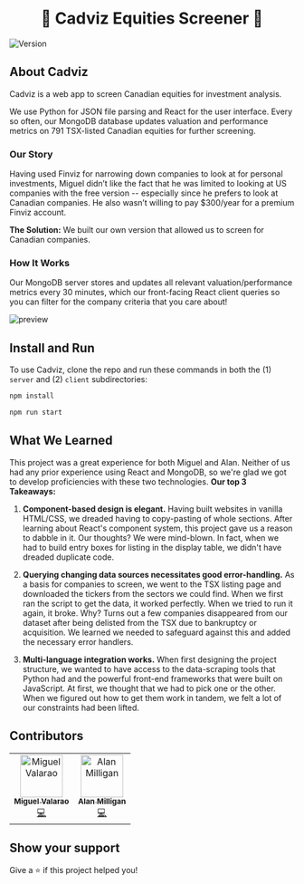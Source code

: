 <h1 align="center">🍁 Cadviz Equities Screener 🍁</h1>
<p>
  <img alt="Version" src="https://img.shields.io/badge/version-1.0.0-blue.svg?cacheSeconds=2592000" />
</p>

## About Cadviz

Cadviz is a web app to screen Canadian equities for investment analysis.

We use Python for JSON file parsing and React for the user interface. Every so often, our MongoDB database updates valuation and performance metrics on 791 TSX-listed Canadian equities for further screening.

### Our Story

Having used Finviz for narrowing down companies to look at for personal investments, Miguel didn’t like the fact that he was limited to looking at US companies with the free version -- especially since he prefers to look at Canadian companies. He also wasn’t willing to pay $300/year for a premium Finviz account.

<b>The Solution:</b> We built our own version that allowed us to screen for Canadian companies.

### How It Works

Our MongoDB server stores and updates all relevant valuation/performance metrics every 30 minutes, which our front-facing React client queries so you can filter for the company criteria that you care about!

![preview](https://user-images.githubusercontent.com/25139382/65360521-163a6500-dbb5-11e9-81a2-d0478d14ca62.PNG)

## Install and Run

To use Cadviz, clone the repo and run these commands in both the (1) ```server``` and (2) ```client``` subdirectories:

```sh
npm install
```

```sh
npm run start
```

## What We Learned

This project was a great experience for both Miguel and Alan. Neither of us had any prior experience using React and MongoDB, so we're glad we got to develop proficiencies with these two technologies. <b> Our top 3 Takeaways:</b>

1. <b>Component-based design is elegant.</b> Having built websites in vanilla HTML/CSS, we dreaded having to copy-pasting of whole sections. After learning about React's component system, this project gave us a reason to dabble in it. Our thoughts? We were mind-blown. In fact, when we had to build entry boxes for listing in the display table, we didn't have dreaded duplicate code. 

2. <b>Querying changing data sources necessitates good error-handling.</b> As a basis for companies to screen, we went to the TSX listing page and downloaded the tickers from the sectors we could find. When we first ran the script to get the data, it worked perfectly. When we tried to run it again, it broke. Why? Turns out a few companies disappeared from our dataset after being delisted from the TSX due to bankruptcy or acquisition. We learned we needed to safeguard against this and added the necessary error handlers.

3. <b>Multi-language integration works.</b> When first designing the project structure, we wanted to have access to the data-scraping tools that Python had and the powerful front-end frameworks that were built on JavaScript. At first, we thought that we had to pick one or the other. When we figured out how to get them work in tandem, we felt a lot of our constraints had been lifted. 


## Contributors

<!-- ALL-CONTRIBUTORS-LIST:START - Do not remove or modify this section -->
<!-- prettier-ignore -->
<table>
  <tr>
    <td align="center"><a href="https://github.com/valarao/"><img src="https://avatars1.githubusercontent.com/u/25139382?s=460&v=4/" width="75px;" alt="Miguel Valarao"/><br /><sub><b>Miguel Valarao</b></sub></a><br /><a href="https://github.com/valarao/cadviz-equities-screener/graphs/contributors" title="Code">💻</a></td>
    <td align="center"><a href="https://github.com/AlanJohnM/"><img src="https://avatars2.githubusercontent.com/u/41241403?s=400&v=4/" width="75px;" alt="Alan Milligan"/><br /><sub><b>Alan Milligan</b></sub></a><br /><a href="https://github.com/valarao/cadviz-equities-screener/graphs/contributors" title="Code">💻</a></td>
  </tr>
</table>

## Show your support

Give a ⭐️ if this project helped you!
